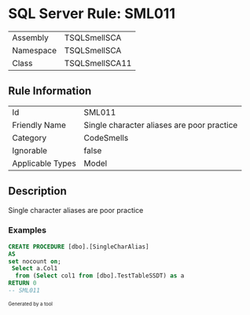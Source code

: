 ﻿# SQL Server Rule: SML011
  
|    |    |
|----|----|
| Assembly | TSQLSmellSCA |
| Namespace | TSQLSmellSCA |
| Class | TSQLSmellSCA11 |
  
## Rule Information
  
|    |    |
|----|----|
| Id | SML011 |
| Friendly Name | Single character aliases are poor practice |
| Category | CodeSmells |
| Ignorable | false |
| Applicable Types | Model  |
  
## Description
  
Single character aliases are poor practice
  
### Examples
  
```sql
CREATE PROCEDURE [dbo].[SingleCharAlias]
AS
set nocount on;
 Select a.Col1
  from (Select col1 from [dbo].TestTableSSDT) as a
RETURN 0
-- SML011
```
  
<sub><sup>Generated by a tool</sup></sub>
